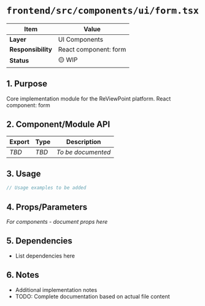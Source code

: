 # `frontend/src/components/ui/form.tsx`

| Item               | Value                                                              |
| ------------------ | ------------------------------------------------------------------ |
| **Layer**          | UI Components                                                           |
| **Responsibility** | React component: form                                                   |
| **Status**         | 🟡 WIP                                                            |

## 1. Purpose

Core implementation module for the ReViewPoint platform. React component: form

## 2. Component/Module API

| Export       | Type     | Description            |
| ------------ | -------- | ---------------------- |
| *TBD*        | *TBD*    | *To be documented*     |

## 3. Usage

```typescript
// Usage examples to be added
```

## 4. Props/Parameters

*For components - document props here*

## 5. Dependencies

- List dependencies here

## 6. Notes

- Additional implementation notes
- TODO: Complete documentation based on actual file content

